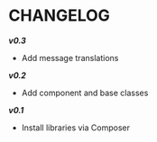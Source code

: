 CHANGELOG
=========

***v0.3***
* Add message translations

***v0.2***
* Add component and base classes 

***v0.1***
* Install libraries via Composer
